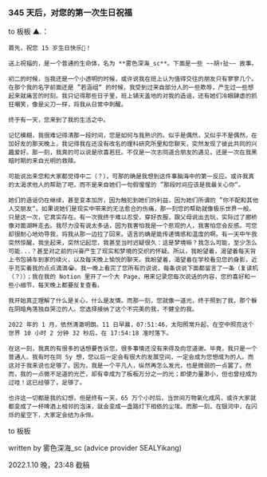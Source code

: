 ### 345 天后，对您的第一次生日祝福

to 板板 ▲.：

    首先，祝您 15 岁生日快乐🎉！

    送上祝福的，是一个普通的生命体，名为 **雾色深海_sc**。下面是一些 ~~胡↑扯~~ 故事。

    初二的时候，当我还是一个小透明的时候，或许说我在班上认为值得交往的朋友只有寥寥几个。在那个我的名字前面还是 ”若涵组“ 的时候，我受到过来自部分人的一些欺辱，产生过一些想起来就痛苦的时刻。我只记得那些日子里，班上铺天盖地的对我的造谣，还有她们冷眼肆虐的抓狂嘲笑，像是尖刀一样，将我从日常中刺醒。

    终于有一天，您来到了我的生活之中。

    记忆模糊，我很难记得清那一段时间，您是如何与我熟识的。似乎是偶然，又似乎不是偶然。在加好友的那天晚上，我记得我在还没有改名的理科研究所里和您聊天，突然发现了彼此共同的兴趣爱好。那一刻，我真的可以说是欣喜若狂。不仅是一次志同道合朋友的遇见，还是一次在我黑暗时期的来自光明的救赎。

    可能说出来您和大家都觉得中二（？），可那的确是我想到这件事脑海中的第一反应。或许我真的太渴求他人的帮助了吧，而不是来自她们一句假惺惺的 ”那段时间应该是我最关心你“。

    她们的造谣仍在继续，甚至变本加厉，因为触犯到她们的利益，因为她们所谓的 ”你不配和其他人交朋友“。如果说她们是现实中带来的无法愈合的伤痛，那一刻您的帮助就像极乐世界一般。只是这一次，它真实存在。有一次我终于难以忍受，穿好衣服，跟父母说出去玩，实际过了廊桥像对面湖畔走去。我尽力没有说太多话，因为我害怕我是一个悲观的人，我害怕您会反感。可您却很耐心地劝导我，将我从那一边拉了回来。语言的确是能传递情感和温度的啊。有一天中午我突然惊醒，我坐起来，突然记起您，我甚至当时迟疑很久：这是梦境嘛？我怎么可能，至少怎么可能...？甚至对之前的兴奋产生了现实和梦境的交织的怀疑。所以，我盼望着，渴望着每天背上书包骑车到家的续火，以及每天晚上愉悦的聊天。我盼望着，渴望着在学校看见您的身影，近乎充实着我的点点滴滴😭。我一晚上看完了您所有的说说，每条说说下面都留言了一条（复读机（？））；我在我的 Notion 里开了一个大 Page，用来记录您每次说话的内容，您的喜好和一些小细节，每天晚上都要反复查看。

    我开始真正理解了什么是关心，什么是友情。而那一刻，您就像一道光，终于照到了我，那个躲在阴暗角落独自哭泣的人。您选择接纳了这个不完美的我，不健全的我。

    2022 年的 1 月，依然清澈明朗。11 日早晨，07:51:46，太阳照常升起，在空中照亮这个世界 10 小时 2 分钟 32 秒后，在 17:54:18 准时落下。

    在这一刻，我真的有很多的话想要告诉您，很多事情还没有来得及向您道谢。毕竟，我只是一个普通人。我有时在同 Sy 想，您以后一定会有很大的发展空间，一定会成为您想成为的人。而这对于我来说也足够了。因为，我是一个平凡人，纵然再怎么发光，也是微弱的一点罢了。然而，我的一点微不足道的光芒，却有幸成为了板板万分之一的光；即使力量渺小，但也曾经成为过哇！这已经够了，足够了。

    也许这一切都是我的幻想，但是终有一天，65 万个小时后，当世间万物氧化成风，或许大家就都变成了一杯啤酒上相邻的泡沫，就会变成一盏路灯下相依的尘埃。而那一刻，在银河中，在闪烁的星空下，大家定会结为永恒。

to 板板

written by 雾色深海_sc (advice provider SEALYikang)

2022.1.10 晚，23:48 截稿
